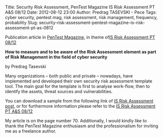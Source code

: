 Title: Security Risk Assessment, PenTest Magazine IS Risk Assessment PT A&S 08/12
Date: 2012-08-12 23:00
Author: Predrag TASEVSKI - Pece
Tags: cyber security, pentest mag, risk assessment, risk management, frequency, probability
Slug: security-risk-assessment-pentest-magazine-is-risk-assessment-pt-as-0812

Publication article in [PenTest Magazine](http://pentestmag.com/), in
theme of[IS Risk Assessment PT
08/12](http://pentestmag.com/is-risk-assessment-pt-as-0812/ "Permanent Link to IS Risk Assessment PT 08/12")

</p>

**How to measure and to be aware of the Risk Assessment element as part
of Risk Management in the field of cyber security**

</p>

by Predrag Tasevski

</p>

Many organizations – both public and private – nowadays, have
implemented and developed their own security risk assessment template
tool. The main goal for the template is first to analyse work-flow, then
to identify the assets, threat sources and vulnerabilities.

</p>

You can download a sample from the following link of [IS Risk Assessment
post](http://pentestmag.com/wp-content/plugins/download-monitor/download.php?id=179),
or for furthermore information please refer to the [IS Risk Assessment
PT A&S
08/12](http://pentestmag.com/is-risk-assessment-pt-as-0812/ "Permanent Link to IS Risk Assessment PT A&S 08/12")

</p>

My article is on the page number 70. Additionally, I would kindly like
to thank the PenTest Magazine enthusiasm and the professionalism for
inviting me as a freelance author.

</p>
